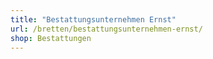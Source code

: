 ```yaml
---
title: "Bestattungsunternehmen Ernst"
url: /bretten/bestattungsunternehmen-ernst/
shop: Bestattungen
---
```

